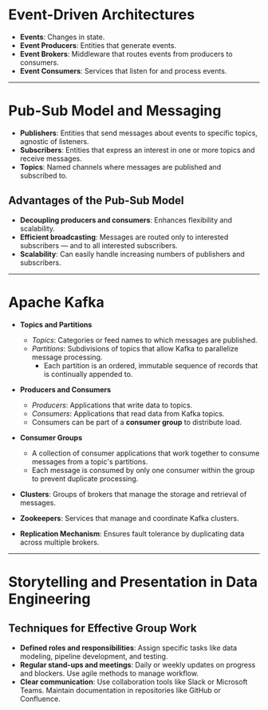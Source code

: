 # Event-Driven Architectures

- **Events**: Changes in state.  
- **Event Producers**: Entities that generate events.  
- **Event Brokers**: Middleware that routes events from producers to consumers.  
- **Event Consumers**: Services that listen for and process events.  


---

# Pub-Sub Model and Messaging

- **Publishers**: Entities that send messages about events to specific topics, agnostic of listeners.  
- **Subscribers**: Entities that express an interest in one or more topics and receive messages.  
- **Topics**: Named channels where messages are published and subscribed to.  

## Advantages of the Pub-Sub Model

- **Decoupling producers and consumers**: Enhances flexibility and scalability.  
- **Efficient broadcasting**: Messages are routed only to interested subscribers — and to all interested subscribers.  
- **Scalability**: Can easily handle increasing numbers of publishers and subscribers.  

---

# Apache Kafka

- **Topics and Partitions**  
  - *Topics*: Categories or feed names to which messages are published.  
  - *Partitions*: Subdivisions of topics that allow Kafka to parallelize message processing.  
    - Each partition is an ordered, immutable sequence of records that is continually appended to.  

- **Producers and Consumers**  
  - *Producers*: Applications that write data to topics.  
  - *Consumers*: Applications that read data from Kafka topics.  
  - Consumers can be part of a **consumer group** to distribute load.

- **Consumer Groups**  
  - A collection of consumer applications that work together to consume messages from a topic's partitions.  
  - Each message is consumed by only one consumer within the group to prevent duplicate processing.  

- **Clusters**: Groups of brokers that manage the storage and retrieval of messages.  

- **Zookeepers**: Services that manage and coordinate Kafka clusters.  

- **Replication Mechanism**: Ensures fault tolerance by duplicating data across multiple brokers.  

---

# Storytelling and Presentation in Data Engineering

## Techniques for Effective Group Work

- **Defined roles and responsibilities**: Assign specific tasks like data modeling, pipeline development, and testing.  
- **Regular stand-ups and meetings**: Daily or weekly updates on progress and blockers. Use agile methods to manage workflow.  
- **Clear communication**: Use collaboration tools like Slack or Microsoft Teams. Maintain documentation in repositories like GitHub or Confluence.  

